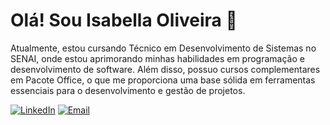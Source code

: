 # Olá! Sou Isabella Oliveira 👋
Atualmente, estou cursando Técnico em Desenvolvimento de Sistemas no SENAI, onde estou aprimorando minhas habilidades em programação e desenvolvimento de software. Além disso, possuo cursos complementares em Pacote Office, o que me proporciona uma base sólida em ferramentas essenciais para o desenvolvimento e gestão de projetos.



[![LinkedIn](https://img.shields.io/badge/LinkedIn-0A66C2?style=for-the-badge&logo=linkedin&logoColor=white)](https://www.linkedin.com/in/isabella-costa-santos-de-oliveira-7a1b47305?utm_source=share&utm_campaign=share_via&utm_content=profile&utm_medium=android_app) [![Email](https://img.shields.io/badge/Email-D14836?style=for-the-badge&logo=gmail&logoColor=white)](mailto:bellacsoliveira123@gmail.com)


<!--

Here are some ideas to get you started:

- 🔭 I’m currently working on ...
- 🌱 I’m currently learning ...
- 👯 I’m looking to collaborate on ...
- 🤔 I’m looking for help with ...
- 💬 Ask me about ...
- 📫 How to reach me: ...
- 😄 Pronouns: ...
- ⚡ Fun fact: ...
-->
